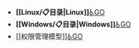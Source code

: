 - **[[Linux/📋目录|Linux]]**[♿GO](./Linux/📋目录.md)
- **[[Windows/📋目录|Windows]]**[♿GO](./Windows/📋目录.md)
- [[权限管理模型]][♿GO](./权限管理模型.md)
